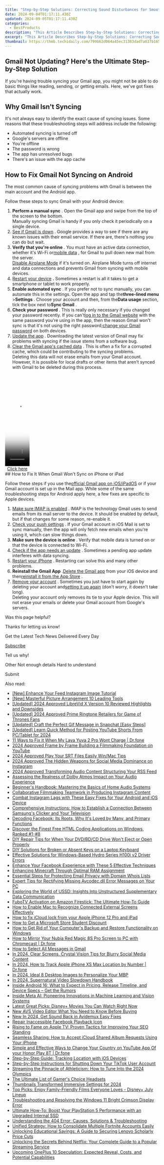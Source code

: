 ```yaml
---
title: "Step-by-Step Solutions: Correcting Sound Disturbances for Smooth PowerPoint Performances"
date: 2024-09-04T01:17:11.430Z
updated: 2024-09-05T01:17:11.430Z
categories:
  - BestProducts
description: "This Article Describes Step-by-Step Solutions: Correcting Sound Disturbances for Smooth PowerPoint Performances"
excerpt: "This Article Describes Step-by-Step Solutions: Correcting Sound Disturbances for Smooth PowerPoint Performances"
thumbnail: https://thmb.techidaily.com/799b62d064a45ec31383dad7a037b165e61e53db2f1095b1f1474aef4ef5c21f.png
---
```


## Gmail Not Updating? Here's the Ultimate Step-by-Step Solution
 If you're having trouble syncing your Gmail app, you might not be able to do basic things like reading, sending, or getting emails. Here, we've got fixes that actually work.

## Why Gmail Isn't Syncing

 It's not always easy to identify the exact cause of syncing issues. Some reasons that these troubleshooting steps will address include the following:

* Automated syncing is turned off
* Google's servers are offline
* You're offline
* The password is wrong
* The app has unresolved bugs
* There's an issue with the app cache

## How to Fix Gmail Not Syncing on Android

 The most common cause of syncing problems with Gmail is between the main account and the Android app.

 Follow these steps to sync Gmail with your Android device:

1. **Perform a manual sync** . Open the Gmail app and swipe from the top of the screen to the bottom.  
 Manually syncing Gmail is handy if you only check it periodically on a single device.
2. [See if Gmail is down](https://www.lifewire.com/how-to-check-the-gmail-status-for-issues-1171899) . Google provides a way to see if there are any known issues with their email service. If there are, there's nothing you can do but wait.
3. **Verify that you're online** . You must have an active data connection, whether it's Wi-Fi or[mobile data](https://www.lifewire.com/how-to-turn-on-mobile-data-4685092) , for Gmail to pull down new mail from the server.  
[Disable Airplane Mode](https://www.lifewire.com/turn-airplane-mode-on-or-off-on-android-5212172) if it's turned on. Airplane Mode turns off internet and data connections and prevents Gmail from syncing with mobile devices.
4. [Restart your device](https://www.lifewire.com/reboot-android-smartphone-or-tablet-4127180) **.** Sometimes a restart is all it takes to get a smartphone or tablet to work properly.
5. **Enable automated sync** . If you prefer not to sync manually, you can automate this in the settings. Open the app and tap the**three-lined menu** \>**Settings** . Choose your account and then, from the**Data usage** section, tick the box next to**Sync Gmail** .
6. **Check your password** . This is really only necessary if you changed your password recently. If you can't[log in to the Gmail website](https://mail.google.com/) with the same password you're using in the app, then the reason Gmail won't sync is that it's not using the right password;[change your Gmail password](https://www.lifewire.com/how-to-change-your-gmail-password-1172128) on both devices.
7. [Update the app](https://play.google.com/store/apps/details?id=com.google.android.gm) . Downloading the latest version of Gmail may fix problems with syncing if the issue stems from a software bug.
8. [Clear the Gmail app's cached data](https://www.lifewire.com/clear-cache-android-4157780) . This is often a fix for a corrupted cache, which could be contributing to the syncing problems.  
 Deleting this data will not erase emails from your Gmail account. However, it is possible for local drafts or other items that aren't synced with Gmail to be deleted during this process.

<!-- affiliate ads begin -->
<span id="1977020">
					<video width="80" height="300" style="cursor:pointer"
           poster="//a.impactradius-go.com/display-clicktoplayimage/1977020.png"
           onclick="if(!this.playClicked){this.play();this.setAttribute('controls',true);this.playClicked=true;}">
	   <source src="//a.impactradius-go.com/display-ad/22993-1977020">
	   <img src="//a.impactradius-go.com/display-clicktoplayimage/1977020.png" style="border: none; height: 100%; width: 100%; object-fit: contain">
	</video>
	<div style="width:80px;text-align:center"><a href="javascript:window.open(decodeURIComponent('https%3A%2F%2Fhomestyler.sjv.io%2Fc%2F5597632%2F1977020%2F22993'), '_blank');void(0);">Click here</a></div>
</span>
<img height="0" width="0" src="https://imp.pxf.io/i/5597632/1977020/22993" style="position:absolute;visibility:hidden;" border="0" />
<!-- affiliate ads end -->
## How to Fix It When Gmail Won't Sync on iPhone or iPad

 Follow these steps if you use the[official Gmail app on iOS/iPadOS](https://apps.apple.com/app/gmail-email-by-google/id422689480) or if your Gmail account is set up in the Mail app. While some of the same troubleshooting steps for Android apply here, a few fixes are specific to Apple devices.

1. [Make sure IMAP is enabled](https://www.lifewire.com/how-to-access-gmail-in-iphone-mail-1172491) . IMAP is the technology Gmail uses to send emails from its mail server to the device. It should be enabled by default, but if that changes for some reason, re-enable it.
2. [Check your push settings](https://www.lifewire.com/how-to-set-up-push-gmail-in-iphone-mail-1172554) . If your Gmail account in iOS Mail is set to sync manually, then the app will only fetch new emails when you're using it, which can slow things down.
3. **Make sure the device is online** . Verify that mobile data is turned on or that the device is connected to Wi-Fi.
4. [Check if the app needs an update](https://www.lifewire.com/ways-to-keep-iphone-apps-to-date-2000645) . Sometimes a pending app update interferes with data syncing.
5. [Restart your iPhone](https://www.lifewire.com/how-to-restart-iphone-2000288) . Restarting can solve this and many other problems.
6. **Reinstall the Gmail App** .[Delete the Gmail app](https://www.lifewire.com/delete-apps-from-iphone-2000648) from your iOS device and then[reinstall it from the App Store](https://apps.apple.com/app/gmail-email-by-google/id422689480) .
7. [Remove your account](https://www.lifewire.com/delete-email-account-from-iphone-4136941) . Sometimes you just have to start again by deleting your account and[setting it up again](https://www.lifewire.com/how-to-access-gmail-in-iphone-mail-1172491) (don't worry, it doesn't take long).  
 Deleting your account only removes its tie to your Apple device. This will not erase your emails or delete your Gmail account from Google's servers.

Was this page helpful?

Thanks for letting us know!

 Get the Latest Tech News Delivered Every Day

[Subscribe](https://www.lifewire.com/#)

Tell us why!

 Other  Not enough details  Hard to understand

 Submit

<ins class="adsbygoogle"
     style="display:block"
     data-ad-format="autorelaxed"
     data-ad-client="ca-pub-7571918770474297"
     data-ad-slot="1223367746"></ins>



<ins class="adsbygoogle"
     style="display:block"
     data-ad-client="ca-pub-7571918770474297"
     data-ad-slot="8358498916"
     data-ad-format="auto"
     data-full-width-responsive="true"></ins>

<span class="atpl-alsoreadstyle">Also read:</span>
<div><ul>
<li><a href="https://fox-glue.techidaily.com/new-enhance-your-feed-instagram-image-tutorial/"><u>[New] Enhance Your Feed  Instagram Image Tutorial</u></a></li>
<li><a href="https://extra-guidance.techidaily.com/new-masterful-picture-arrangement-10-leading-tools/"><u>[New] Masterful Picture Arrangement  10 Leading Tools</u></a></li>
<li><a href="https://screen-capture.techidaily.com/updated-2024-approved-librevid-x-version-10-reviewed-highlights-and-downsides/"><u>[Updated] 2024 Approved  LibreVid X Version 10 Reviewed  Highlights and Downsides</u></a></li>
<li><a href="https://fox-http.techidaily.com/updated-2024-approved-prime-ringtone-retailers-for-game-of-thrones-fans/"><u>[Updated] 2024 Approved  Prime Ringtone Retailers for Game of Thrones Fans</u></a></li>
<li><a href="https://snapchat-videos.techidaily.com/updated-craft-the-perfect-gif-message-in-snapchat-easy-steps/"><u>[Updated] Craft the Perfect Gif Message in Snapchat [Easy Steps]</u></a></li>
<li><a href="https://youtube-web.techidaily.com/ed-learn-quick-method-for-posting-youtube-shorts-from-pctablet-for-2024/"><u>[Updated] Learn Quick Method for Posting YouTube Shorts From PC/Tablet for 2024</u></a></li>
<li><a href="https://howto.techidaily.com/11-ways-to-fix-it-when-my-lava-yuva-2-pro-wont-charge-drfone-by-drfone-fix-android-problems-fix-android-problems/"><u>11 Ways to Fix it When My Lava Yuva 2 Pro Wont Charge | Dr.fone</u></a></li>
<li><a href="https://youtube-lab.techidaily.com/approved-frame-by-frame-building-a-filmmaking-foundation-on-youtube/"><u>2024 Approved  Frame by Frame  Building a Filmmaking Foundation on YouTube</u></a></li>
<li><a href="https://extra-guidance.techidaily.com/2024-approved-play-your-srt-files-easily-winmac-tips/"><u>2024 Approved  Play Your SRT Files Easily  Win/Mac Tips</u></a></li>
<li><a href="https://instagram-videos.techidaily.com/2024-approved-the-hidden-weapons-for-social-media-dominance-on-instagram/"><u>2024 Approved  The Hidden Weapons for Social Media Dominance on Instagram</u></a></li>
<li><a href="https://some-approaches.techidaily.com/2024-approved-transforming-audio-content-structuring-your-rss-feed/"><u>2024 Approved  Transforming Audio Content  Structuring Your RSS Feed</u></a></li>
<li><a href="https://tech-renaissance.techidaily.com/assessing-the-realness-of-dolby-atmos-impact-on-your-audio-experience/"><u>Assessing the Realness of Dolby Atmos Impact on Your Audio Experience</u></a></li>
<li><a href="https://tech-renaissance.techidaily.com/beginners-handbook-mastering-the-basics-of-home-audio-systems/"><u>Beginner's Handbook: Mastering the Basics of Home Audio Systems</u></a></li>
<li><a href="https://extra-tips.techidaily.com/collaborative-filmmaking-teamwork-in-producing-instagram-content/"><u>Collaborative Filmmaking  Teamwork in Producing Instagram Content</u></a></li>
<li><a href="https://fox-that.techidaily.com/combat-instagram-lags-with-these-easy-fixes-for-your-android-and-ios-device/"><u>Combat Instagram Lags with These Easy Fixes for Your Android and iOS Device</u></a></li>
<li><a href="https://tech-renaissance.techidaily.com/comprehensive-instructions-how-to-establish-a-connection-between-samsungs-clicker-and-your-television/"><u>Comprehensive Instructions: How to Establish a Connection Between Samsung's Clicker and Your Television</u></a></li>
<li><a href="https://tech-renaissance.techidaily.com/decoding-facebook-its-roots-why-its-loved-by-many-and-primary-functions/"><u>Decoding Facebook: Its Roots, Why It's Loved by Many, and Primary Functions</u></a></li>
<li><a href="https://tech-renaissance.techidaily.com/discover-the-finest-free-html-coding-applications-on-windows-ranked-1-8/"><u>Discover the Finest Free HTML Coding Applications on Windows, Ranked #1-#8</u></a></li>
<li><a href="https://tech-renaissance.techidaily.com/diy-repair-tips-for-when-your-dvdbdcd-drive-wont-eject-or-open-properly/"><u>DIY Repair Tips for When Your DVD/BD/CD Drive Won't Eject or Open Properly</u></a></li>
<li><a href="https://tech-renaissance.techidaily.com/diy-solutions-for-broken-or-absent-keys-on-a-laptop-keyboard/"><u>DIY Solutions for Broken or Absent Keys on a Laptop Keyboard</u></a></li>
<li><a href="https://hardware-updates.techidaily.com/effective-solutions-for-windows-based-hydro-series-h100i-v2-driver-errors/"><u>Effective Solutions for Windows-Based Hydro Series H100i v2 Driver Errors</u></a></li>
<li><a href="https://tech-renaissance.techidaily.com/enhance-your-facebook-experience-with-these-5-effective-techniques/"><u>Enhance Your Facebook Experience with These 5 Effective Techniques</u></a></li>
<li><a href="https://visual-screen-recording.techidaily.com/enhancing-minecraft-through-optimal-ram-assignment/"><u>Enhancing Minecraft Through Optimal RAM Assignment</u></a></li>
<li><a href="https://tech-renaissance.techidaily.com/essential-steps-for-protecting-email-privacy-with-domain-whois-lists/"><u>Essential Steps for Protecting Email Privacy with Domain Whois Lists</u></a></li>
<li><a href="https://tech-renaissance.techidaily.com/expert-tips-for-rectifying-missing-avcodecdll-error-messages-on-your-pc/"><u>Expert Tips for Rectifying Missing Avcodec.dll Error Messages on Your PC</u></a></li>
<li><a href="https://tech-renaissance.techidaily.com/exploring-the-world-of-ussd-insights-into-unstructured-supplementary-data-communication/"><u>Exploring the World of USSD: Insights Into Unstructured Supplementary Data Communication</u></a></li>
<li><a href="https://tech-renaissance.techidaily.com/fubotv-activation-on-amazon-firestick-the-ultimate-how-to-guide/"><u>FuboTV Activation on Amazon Firestick: The Ultimate How-To Guide</u></a></li>
<li><a href="https://tech-renaissance.techidaily.com/how-to-enable-mac-to-recognize-connected-external-screens-effectively/"><u>How to Enable Mac to Recognize Connected External Screens Effectively</u></a></li>
<li><a href="https://activate-lock.techidaily.com/how-to-fix-icloud-lock-from-your-apple-iphone-12-pro-and-ipad-by-drfone-ios/"><u>How to fix iCloud lock from your Apple iPhone 12 Pro and iPad</u></a></li>
<li><a href="https://tech-renaissance.techidaily.com/how-to-get-a-microsoft-store-student-discount/"><u>How to Get a Microsoft Store Student Discount</u></a></li>
<li><a href="https://tech-renaissance.techidaily.com/how-to-get-rid-of-your-computers-backup-and-restore-functionality-on-windows/"><u>How to Get Rid of Your Computer's Backup and Restore Functionality on Windows</u></a></li>
<li><a href="https://screen-mirror.techidaily.com/how-to-mirror-your-nubia-red-magic-8s-pro-screen-to-pc-with-chromecast-drfone-by-drfone-android/"><u>How to Mirror Your Nubia Red Magic 8S Pro Screen to PC with Chromecast | Dr.fone</u></a></li>
<li><a href="https://tech-renaissance.techidaily.com/how-to-select-all-messages-in-gmail/"><u>How to Select All Messages in Gmail</u></a></li>
<li><a href="https://facebook-video-recording.techidaily.com/in-2024-clear-screens-crystal-vision-tips-for-blurry-social-media-content/"><u>In 2024, Clear Screens, Crystal Vision  Tips for Blurry Social Media Content</u></a></li>
<li><a href="https://ios-location-track.techidaily.com/in-2024-how-to-track-apple-iphone-xs-max-location-by-number-drfone-by-drfone-virtual-ios/"><u>In 2024, How to Track Apple iPhone XS Max Location by Number | Dr.fone</u></a></li>
<li><a href="https://some-techniques.techidaily.com/in-2024-ideal-8-desktop-images-to-personalize-your-mbp/"><u>In 2024, Ideal 8 Desktop Images to Personalize Your MBP</u></a></li>
<li><a href="https://some-approaches.techidaily.com/in-2024-supernatural-video-slowdown-handbook/"><u>In 2024, Supernatural Video Slowdown Handbook</u></a></li>
<li><a href="https://tech-renaissance.techidaily.com/1722891833318-inside-android-16-what-to-expect-in-pricing-release-timeline-and-device-specs-get-the-rumors/"><u>Inside Android 16: What to Expect in Pricing, Release Timeline, and Device Specs – Get the Rumors</u></a></li>
<li><a href="https://tech-renaissance.techidaily.com/inside-meta-ai-pioneering-innovations-in-machine-learning-and-vision-systems/"><u>Inside Meta AI: Pioneering Innovations in Machine Learning and Vision Systems</u></a></li>
<li><a href="https://tech-renaissance.techidaily.com/latest-great-picks-disneyplus-movies-you-can-watch-right-now/"><u>Latest Great Picks: Disney+ Movies You Can Watch Right Now</u></a></li>
<li><a href="https://ai-vdieo-software.techidaily.com/new-avs-video-editor-what-you-need-to-know-before-buying/"><u>New AVS Video Editor What You Need to Know Before Buying</u></a></li>
<li><a href="https://ai-video-tools.techidaily.com/new-in-2024-get-sound-back-in-avidemux-easy-fixes/"><u>New In 2024, Get Sound Back in Avidemux Easy Fixes</u></a></li>
<li><a href="https://facebook-video-content.techidaily.com/repair-inaccessible-facebook-playback-icon/"><u>Repair Inaccessible Facebook Playback Icon</u></a></li>
<li><a href="https://tech-renaissance.techidaily.com/rising-to-fame-on-apple-tv-proven-tactics-for-improving-your-seo-standing/"><u>Rising to Fame on Apple TV: Proven Tactics for Improving Your SEO Standing</u></a></li>
<li><a href="https://tech-renaissance.techidaily.com/seamless-sharing-how-to-accept-icloud-shared-album-requests-using-your-iphone/"><u>Seamless Sharing: How to Accept iCloud Shared Album Requests Using Your iPhone</u></a></li>
<li><a href="https://review-topics.techidaily.com/simple-and-effective-ways-to-change-your-country-on-youtube-app-of-your-honor-play-8t-drfone-by-drfone-virtual-android/"><u>Simple and Effective Ways to Change Your Country on YouTube App Of your Honor Play 8T | Dr.fone</u></a></li>
<li><a href="https://tech-renaissance.techidaily.com/1722852356519-step-by-step-guide-tracking-location-with-ios-devices/"><u>Step-by-Step Guide: Tracking Location with iOS Devices</u></a></li>
<li><a href="https://tech-renaissance.techidaily.com/step-by-step-instructions-for-shutting-down-your-tiktok-user-account/"><u>Step-by-Step Instructions for Shutting Down Your TikTok User Account</u></a></li>
<li><a href="https://tech-renaissance.techidaily.com/streaming-the-pinnacle-of-athleticism-how-to-tune-into-the-2024-olympics/"><u>Streaming the Pinnacle of Athleticism: How to Tune Into the 2024 Olympics</u></a></li>
<li><a href="https://hardware-tips.techidaily.com/the-ultimate-list-of-gamers-choice-headsets/"><u>The Ultimate List of Gamer's Choice Headsets</u></a></li>
<li><a href="https://facebook-record-videos.techidaily.com/thumbnails-transformed-immersive-settings-for-2024/"><u>Thumbnails Transformed  Immersive Settings for 2024</u></a></li>
<li><a href="https://tech-renaissance.techidaily.com/top-picks-enjoy-family-friendly-films-everyone-loves-disneyplus-july-lineup/"><u>Top Picks: Enjoy Family-Friendly Films Everyone Loves - Disney+ July Lineup</u></a></li>
<li><a href="https://common-error.techidaily.com/troubleshooting-and-resolving-the-windows-11-bright-crimson-display-error/"><u>Troubleshooting and Resolving the Windows 11 Bright Crimson Display Error</u></a></li>
<li><a href="https://tech-renaissance.techidaily.com/ultimate-how-to-boost-your-playstation-5-performance-with-an-upgraded-internal-ssd/"><u>Ultimate How-To: Boost Your PlayStation 5 Performance with an Upgraded Internal SSD</u></a></li>
<li><a href="https://tech-renaissance.techidaily.com/understanding-the-404-error-causes-solutions-and-troubleshooting/"><u>Understanding the 404 Error: Causes, Solutions & Troubleshooting</u></a></li>
<li><a href="https://tech-renaissance.techidaily.com/unified-strategy-how-to-consolidate-multiple-fortnite-accounts-easily/"><u>Unified Strategy: How to Consolidate Multiple Fortnite Accounts Easily</u></a></li>
<li><a href="https://tech-renaissance.techidaily.com/unlocking-educational-savings-a-guide-to-securing-lenovo-scholarly-price-cuts/"><u>Unlocking Educational Savings: A Guide to Securing Lenovo Scholarly Price Cuts</u></a></li>
<li><a href="https://tech-renaissance.techidaily.com/unlocking-the-secrets-behind-netflix-your-complete-guide-to-a-popular-streaming-service/"><u>Unlocking the Secrets Behind Netflix: Your Complete Guide to a Popular Streaming Service</u></a></li>
<li><a href="https://tech-renaissance.techidaily.com/upcoming-oneplus-10-speculation-expected-reveal-costs-and-potential-capabilities/"><u>Upcoming OnePlus 10 Speculation: Expected Reveal, Costs, and Potential Capabilities</u></a></li>
</ul></div>
